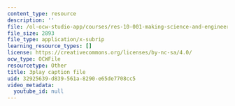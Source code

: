 ```yaml
---
content_type: resource
description: ''
file: /ol-ocw-studio-app/courses/res-10-001-making-science-and-engineering-pictures-a-practical-guide-to-presenting-your-work-spring-2016/32925639d839561a8290e65de7708cc5_MZTmdqC49WA.vtt
file_size: 2893
file_type: application/x-subrip
learning_resource_types: []
license: https://creativecommons.org/licenses/by-nc-sa/4.0/
ocw_type: OCWFile
resourcetype: Other
title: 3play caption file
uid: 32925639-d839-561a-8290-e65de7708cc5
video_metadata:
  youtube_id: null
---
```


